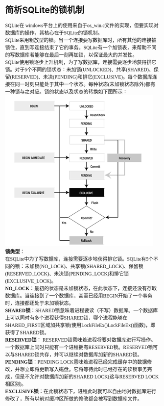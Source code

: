 # 简析SQLite的锁机制
<font face="微软雅黑" size="3px">

SQLite在 windows平台上的使用来自于os_win.c文件的实现，但要实现对数据库的操作，其核心在于SQLite的锁机制。  
SQLite采用粗放型的锁。当一个连接要写数据库时，所有其他的连接被锁住，直到写连接结束了它的事务。SQLite有一个加锁表，来帮助不同的写数据库者能够在最后一刻再加锁，以保证最大的并发性。  
SQLite使用锁逐步上升机制，为了写数据库，连接需要逐步地获得排它锁。对于5个不同的锁状态：未加锁(UNLOCKED)、共享(SHARED)、保留(RESERVED)、未决(PENDING)和排它(EXCLUSIVE)。每个数据库连接在同一时刻只能处于其中一个状态。每种状态(未加锁状态除外)都有一种锁与之对应。锁的状态以及状态的转换如下图所示：  
<img src="4.png">  
**锁类型**：    
在SQLite中为了写数据库，连接需要逐步地获得排它锁。SQLite有5个不同的锁：未加锁(NO_LOCK)、共享锁(SHARED_LOCK)、保留锁(RESERVED_LOCK)、未决锁(PENDING_LOCK)和排它锁(EXCLUSIVE_LOCK)。  
**NO_LOCK**：最初的状态是未加锁状态，在此状态下，连接还没有存取数据库。当连接到了一个数据库，甚至已经用BEGIN开始了一个事务时，连接都还处于未加锁状态。  
**SHARED锁**：SHARED锁意味着进程要读（不写）数据库。一个数据库上可以同时有多个进程获得SHARED锁，哪个进程能够在SHARED_FIRST区域加共享锁(使用LockFileEx()LockFileEx()函数)，即获得了SHARED锁。  
**RESERVED锁**： RESERVED锁意味着进程将要对数据库进行写操作。一个数据库上同时只能有一个进程拥有RESERVED锁。RESERVED锁可以与SHARED锁共存，并可以继续对数据库加新的SHARED锁。  
**PENDING锁**：PENDING LOCK意味着进程已经完成缓存中的数据修改，并想立即将更新写入磁盘。它将等待此时已经存在的读锁事务完成，但是不允许对数据库加新的SHARED LOCK(这与RESERVED LOCK相区别)。  
**EXCLUSIVE锁**：在此锁状态下，进程此时就可以自由地对数据库进行修改了，所有以前对缓冲区所做的修改都会被写到数据库文件。  
